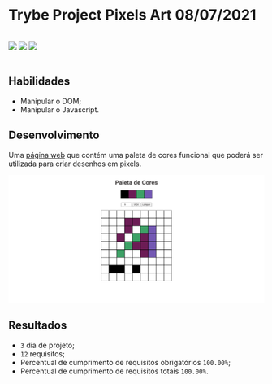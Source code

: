 # Trybe Project Pixels Art 08/07/2021
<br>
<div style="display: inline_block">
  <img src="https://img.shields.io/badge/css3-0D1117?style=for-the-badge&logo=css3&logoColor=1572B6&logoWidth=20"/>
  <img src="https://img.shields.io/badge/html5-0D1117?style=for-the-badge&logo=html5&logoColor=E34F26&logoWidth=20"/>
  <img src="https://img.shields.io/badge/javascript-0D1117?style=for-the-badge&logo=javascript&logoColor=F7DF1E&logoWidth=20"/>
</div>
<br>

## Habilidades

- Manipular o DOM;
- Manipular o Javascript.

## Desenvolvimento
Uma [página web](https://weltonthomasferreira.github.io/trybe-project-pixels-art/) que contém uma paleta de cores funcional que poderá ser utilizada para criar desenhos em pixels.

![Imagem do site desenvolvido](./readme/images/site-pixels-art.png "Site")

## Resultados

- `3` dia de projeto;
- `12` requisitos;
- Percentual de cumprimento de requisitos obrigatórios `100.00%`;
- Percentual de cumprimento de requisitos totais `100.00%`.

